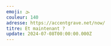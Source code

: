 ```yaml
---
emoji: 🌫
couleur: 140
adresse: https://accentgrave.net/now/
titre: Et maintenant ?
update: 2024-07-08T00:00:00.000Z
---
```

